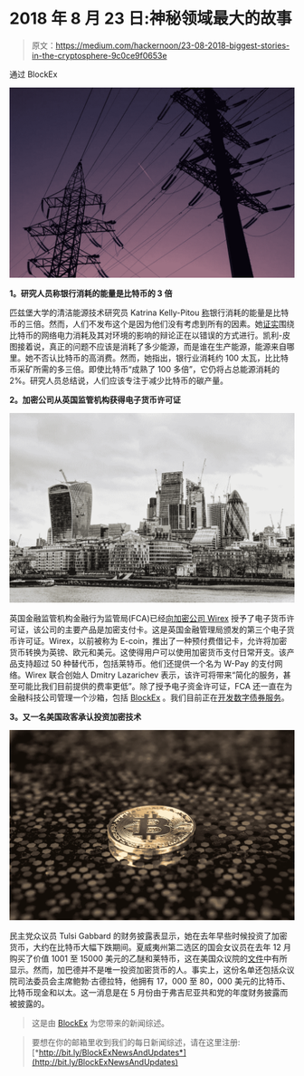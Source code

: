 # 2018 年 8 月 23 日:神秘领域最大的故事

> 原文：<https://medium.com/hackernoon/23-08-2018-biggest-stories-in-the-cryptosphere-9c0ce9f0653e>

通过 BlockEx

![](img/ee7df1e6e29c3c9ff4f419955934f420.png)

**1。研究人员称银行消耗的能量是比特币的 3 倍**

匹兹堡大学的清洁能源技术研究员 Katrina Kelly-Pitou [称](https://bitcoinist.com/banks-consume-energy-bitcoin/)银行消耗的能量是比特币的三倍。然而，人们不发布这个是因为他们没有考虑到所有的因素。她[证实](https://phys.org/news/2018-08-energy-bitcoin.html)围绕比特币的网络电力消耗及其对环境的影响的辩论正在以错误的方式进行。凯利-皮图接着说，真正的问题不应该是消耗了多少能源，而是谁在生产能源，能源来自哪里。她不否认比特币的高消费。然而，她指出，银行业消耗约 100 太瓦，比比特币采矿所需的多三倍。即使比特币“成熟了 100 多倍”，它仍将占总能源消耗的 2%。研究人员总结说，人们应该专注于减少比特币的碳产量。

**2。加密公司从英国监管机构获得电子货币许可证**

![](img/548ff52eb93ce4a9328146959dde8d76.png)

英国金融监管机构金融行为监管局(FCA)已经[向加密公司 Wirex](https://www.financemagnates.com/cryptocurrency/news/uk-watchdog-grants-third-e-money-licence-to-cryptocurrency-company-wirex/) 授予了电子货币许可证，该公司的主要产品是加密支付卡。这是英国金融管理局颁发的第三个电子货币许可证。Wirex，以前被称为 E-coin，推出了一种预付费借记卡，允许将加密货币转换为英镑、欧元和美元。这使得用户可以使用加密货币支付日常开支。该产品支持超过 50 种替代币，包括莱特币。他们还提供一个名为 W-Pay 的支付网络。Wirex 联合创始人 Dmitry Lazarichev 表示，该许可将带来“简化的服务，甚至可能比我们目前提供的费率更低”。除了授予电子资金许可证，FCA 还一直在为金融科技公司管理一个沙箱，包括 [BlockEx](https://www.blockex.com/) 。我们目前正在[开发数字债券服务](https://www.blockex.com/news/blockex-launches-innovative-digital-bond-service-and-enters-fca-sandbox-as-part-of-path-to-uk-authorisation)。

**3。又一名美国政客承认投资加密技术**

![](img/7b581615da535912ba7985393267dc8e.png)

民主党众议员 Tulsi Gabbard 的财务披露表显示，她在去年早些时候投资了加密货币，大约在比特币大幅下跌期间。夏威夷州第二选区的国会女议员在去年 12 月购买了价值 1001 至 15000 美元的乙醚和莱特币，这在美国众议院的[文件](http://clerk.house.gov/public_disc/financial-pdfs/2017/10021311.pdf)中有所显示。然而，加巴德并不是唯一投资加密货币的人。事实上，这份名单还包括众议院司法委员会主席鲍勃·古德拉特，他拥有 17，000 至 80，000 美元的比特币、比特币现金和以太。这一消息是在 5 月份由于弗吉尼亚共和党的年度财务披露而被披露的。

> 这是由 [BlockEx](http://bit.ly/BlockEx_) 为您带来的新闻综述。

> 要想在你的邮箱里收到我们的每日新闻综述，请在这里注册:[*http://bit.ly/BlockExNewsAndUpdates*](http://bit.ly/BlockExNewsAndUpdates)